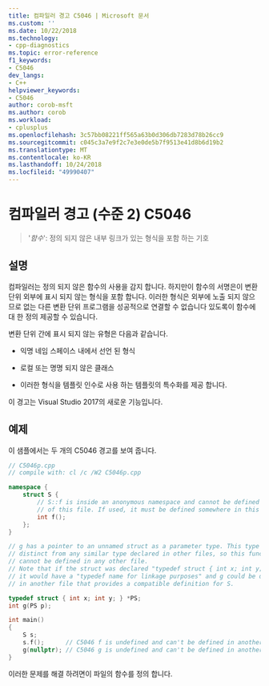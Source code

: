 ```yaml
---
title: 컴파일러 경고 C5046 | Microsoft 문서
ms.custom: ''
ms.date: 10/22/2018
ms.technology:
- cpp-diagnostics
ms.topic: error-reference
f1_keywords:
- C5046
dev_langs:
- C++
helpviewer_keywords:
- C5046
author: corob-msft
ms.author: corob
ms.workload:
- cplusplus
ms.openlocfilehash: 3c57bb08221ff565a63b0d306db7283d78b26cc9
ms.sourcegitcommit: c045c3a7e9f2c7e3e0de5b7f9513e41d8b6d19b2
ms.translationtype: MT
ms.contentlocale: ko-KR
ms.lasthandoff: 10/24/2018
ms.locfileid: "49990407"
---
```

# <a name="compiler-warning-level-2-c5046"></a>컴파일러 경고 (수준 2) C5046

> '*함수*': 정의 되지 않은 내부 링크가 있는 형식을 포함 하는 기호

## <a name="remarks"></a>설명

컴파일러는 정의 되지 않은 함수의 사용을 감지 합니다. 하지만이 함수의 서명은이 변환 단위 외부에 표시 되지 않는 형식을 포함 합니다. 이러한 형식은 외부에 노출 되지 않으므로 없는 다른 변환 단위 프로그램을 성공적으로 연결할 수 없습니다 있도록이 함수에 대 한 정의 제공할 수 있습니다.

변환 단위 간에 표시 되지 않는 유형은 다음과 같습니다.

- 익명 네임 스페이스 내에서 선언 된 형식

- 로컬 또는 명명 되지 않은 클래스

- 이러한 형식을 템플릿 인수로 사용 하는 템플릿의 특수화를 제공 합니다.

이 경고는 Visual Studio 2017의 새로운 기능입니다.

## <a name="example"></a>예제

이 샘플에서는 두 개의 C5046 경고를 보여 줍니다.

```cpp
// C5046p.cpp
// compile with: cl /c /W2 C5046p.cpp

namespace {
    struct S {
        // S::f is inside an anonymous namespace and cannot be defined outside 
        // of this file. If used, it must be defined somewhere in this file.
        int f();
    };
}

// g has a pointer to an unnamed struct as a parameter type. This type is
// distinct from any similar type declared in other files, so this function
// cannot be defined in any other file.
// Note that if the struct was declared "typedef struct { int x; int y; } S, *PS;"
// it would have a "typedef name for linkage purposes" and g could be defined
// in another file that provides a compatible definition for S.

typedef struct { int x; int y; } *PS;
int g(PS p);

int main()
{
    S s;
    s.f();      // C5046 f is undefined and can't be defined in another file.
    g(nullptr); // C5046 g is undefined and can't be defined in another file.
}
```

이러한 문제를 해결 하려면이 파일의 함수를 정의 합니다.
